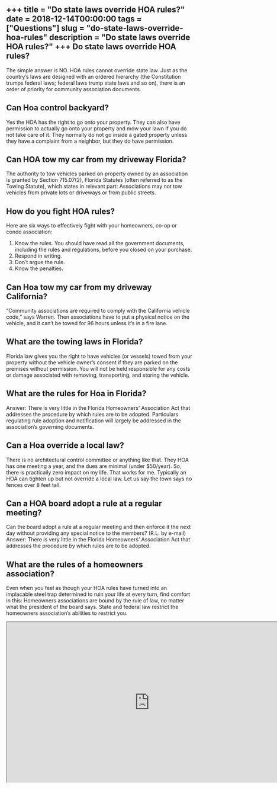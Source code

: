 +++
title = "Do state laws override HOA rules?"
date = 2018-12-14T00:00:00
tags = ["Questions"]
slug = "do-state-laws-override-hoa-rules"
description = "Do state laws override HOA rules?"
+++
Do state laws override HOA rules?
---------------------------------

The simple answer is NO. HOA rules cannot override state law. Just as the country’s laws are designed with an ordered hierarchy (the Constitution trumps federal laws; federal laws trump state laws and so on), there is an order of priority for community association documents.

Can Hoa control backyard?
-------------------------

Yes the HOA has the right to go onto your property. They can also have permission to actually go onto your property and mow your lawn if you do not take care of it. They normally do not go inside a gated property unless they have a complaint from a neighbor, but they do have permission.

Can HOA tow my car from my driveway Florida?
--------------------------------------------

The authority to tow vehicles parked on property owned by an association is granted by Section 715.07(2), Florida Statutes (often referred to as the Towing Statute), which states in relevant part: Associations may not tow vehicles from private lots or driveways or from public streets.

How do you fight HOA rules?
---------------------------

Here are six ways to effectively fight with your homeowners, co-op or condo association:

1. Know the rules. You should have read all the government documents, including the rules and regulations, before you closed on your purchase.
2. Respond in writing.
3. Don’t argue the rule.
4. Know the penalties.

Can Hoa tow my car from my driveway California?
-----------------------------------------------

“Community associations are required to comply with the California vehicle code,” says Warren. Then associations have to put a physical notice on the vehicle, and it can’t be towed for 96 hours unless it’s in a fire lane.

What are the towing laws in Florida?
------------------------------------

Florida law gives you the right to have vehicles (or vessels) towed from your property without the vehicle owner’s consent if they are parked on the premises without permission. You will not be held responsible for any costs or damage associated with removing, transporting, and storing the vehicle.

What are the rules for Hoa in Florida?
--------------------------------------

Answer: There is very little in the Florida Homeowners’ Association Act that addresses the procedure by which rules are to be adopted. Particulars regulating rule adoption and notification will largely be addressed in the association’s governing documents.

Can a Hoa override a local law?
-------------------------------

There is no architectural control committee or anything like that. They HOA has one meeting a year, and the dues are minimal (under $50/year). So, there is practically zero impact on my life. That works for me. Typically an HOA can tighten up but not override a local law. Let us say the town says no fences over 8 feet tall.

Can a HOA board adopt a rule at a regular meeting?
--------------------------------------------------

Can the board adopt a rule at a regular meeting and then enforce it the next day without providing any special notice to the members? (R.L. by e-mail) Answer: There is very little in the Florida Homeowners’ Association Act that addresses the procedure by which rules are to be adopted.

What are the rules of a homeowners association?
-----------------------------------------------

Even when you feel as though your HOA rules have turned into an implacable steel trap determined to ruin your life at every turn, find comfort in this: Homeowners associations are bound by the rule of law, no matter what the president of the board says. State and federal law restrict the homeowners association’s abilities to restrict you.

<iframe allow="accelerometer; autoplay; clipboard-write; encrypted-media; gyroscope; picture-in-picture" allowfullscreen="" class="__youtube_prefs__  epyt-is-override  no-lazyload" data-no-lazy="1" data-origheight="433" data-origwidth="770" data-skipgform_ajax_framebjll="" height="433" id="_ytid_70046" loading="lazy" src="https://www.youtube.com/embed/EHhgqVYuCEE?enablejsapi=1&autoplay=0&cc_load_policy=0&cc_lang_pref=&iv_load_policy=1&loop=0&modestbranding=0&rel=1&fs=1&playsinline=0&autohide=2&theme=dark&color=red&controls=1&" title="YouTube player" width="770"></iframe>